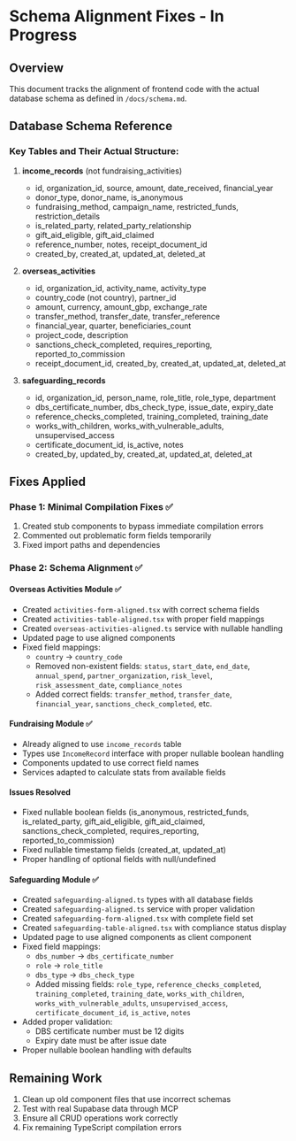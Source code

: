 # Schema Alignment Fixes - In Progress

## Overview
This document tracks the alignment of frontend code with the actual database schema as defined in `/docs/schema.md`.

## Database Schema Reference

### Key Tables and Their Actual Structure:

1. **income_records** (not fundraising_activities)
   - id, organization_id, source, amount, date_received, financial_year
   - donor_type, donor_name, is_anonymous
   - fundraising_method, campaign_name, restricted_funds, restriction_details
   - is_related_party, related_party_relationship
   - gift_aid_eligible, gift_aid_claimed
   - reference_number, notes, receipt_document_id
   - created_by, created_at, updated_at, deleted_at

2. **overseas_activities**
   - id, organization_id, activity_name, activity_type
   - country_code (not country), partner_id
   - amount, currency, amount_gbp, exchange_rate
   - transfer_method, transfer_date, transfer_reference
   - financial_year, quarter, beneficiaries_count
   - project_code, description
   - sanctions_check_completed, requires_reporting, reported_to_commission
   - receipt_document_id, created_by, created_at, updated_at, deleted_at

3. **safeguarding_records**
   - id, organization_id, person_name, role_title, role_type, department
   - dbs_certificate_number, dbs_check_type, issue_date, expiry_date
   - reference_checks_completed, training_completed, training_date
   - works_with_children, works_with_vulnerable_adults, unsupervised_access
   - certificate_document_id, is_active, notes
   - created_by, updated_by, created_at, updated_at, deleted_at

## Fixes Applied

### Phase 1: Minimal Compilation Fixes ✅
1. Created stub components to bypass immediate compilation errors
2. Commented out problematic form fields temporarily
3. Fixed import paths and dependencies

### Phase 2: Schema Alignment ✅

#### Overseas Activities Module ✅
- Created `activities-form-aligned.tsx` with correct schema fields
- Created `activities-table-aligned.tsx` with proper field mappings
- Created `overseas-activities-aligned.ts` service with nullable handling
- Updated page to use aligned components
- Fixed field mappings:
  - `country` → `country_code`
  - Removed non-existent fields: `status`, `start_date`, `end_date`, `annual_spend`, `partner_organization`, `risk_level`, `risk_assessment_date`, `compliance_notes`
  - Added correct fields: `transfer_method`, `transfer_date`, `financial_year`, `sanctions_check_completed`, etc.

#### Fundraising Module ✅
- Already aligned to use `income_records` table
- Types use `IncomeRecord` interface with proper nullable boolean handling
- Components updated to use correct field names
- Services adapted to calculate stats from available fields

#### Issues Resolved
- Fixed nullable boolean fields (is_anonymous, restricted_funds, is_related_party, gift_aid_eligible, gift_aid_claimed, sanctions_check_completed, requires_reporting, reported_to_commission)
- Fixed nullable timestamp fields (created_at, updated_at)
- Proper handling of optional fields with null/undefined

#### Safeguarding Module ✅
- Created `safeguarding-aligned.ts` types with all database fields
- Created `safeguarding-aligned.ts` service with proper validation
- Created `safeguarding-form-aligned.tsx` with complete field set
- Created `safeguarding-table-aligned.tsx` with compliance status display
- Updated page to use aligned components as client component
- Fixed field mappings:
  - `dbs_number` → `dbs_certificate_number`
  - `role` → `role_title`
  - `dbs_type` → `dbs_check_type`
  - Added missing fields: `role_type`, `reference_checks_completed`, `training_completed`, `training_date`, `works_with_children`, `works_with_vulnerable_adults`, `unsupervised_access`, `certificate_document_id`, `is_active`, `notes`
- Added proper validation:
  - DBS certificate number must be 12 digits
  - Expiry date must be after issue date
- Proper nullable boolean handling with defaults

## Remaining Work
1. Clean up old component files that use incorrect schemas
2. Test with real Supabase data through MCP
3. Ensure all CRUD operations work correctly
4. Fix remaining TypeScript compilation errors